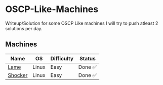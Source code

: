 # OSCP-Like-Machines
Writeup/Solution for some OSCP Like machines
I will try to push atleast 2 solutions per day.

## Machines
| Name | OS | Difficulty | Status |
|------|----|------------|----|
| [Lame](Lame.md)| Linux | Easy | Done ✅ |
| [Shocker](Shocker.md)| Linux | Easy | Done ✅ |